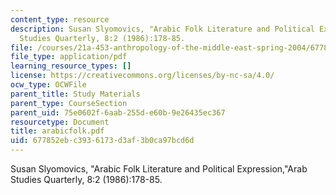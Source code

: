 ```yaml
---
content_type: resource
description: Susan Slyomovics, "Arabic Folk Literature and Political Expression,"Arab
  Studies Quarterly, 8:2 (1986):178-85.
file: /courses/21a-453-anthropology-of-the-middle-east-spring-2004/677852ebc3936173d3af3b0ca97bcd6d_arabicfolk.pdf
file_type: application/pdf
learning_resource_types: []
license: https://creativecommons.org/licenses/by-nc-sa/4.0/
ocw_type: OCWFile
parent_title: Study Materials
parent_type: CourseSection
parent_uid: 75e0602f-6aab-255d-e60b-9e26435ec367
resourcetype: Document
title: arabicfolk.pdf
uid: 677852eb-c393-6173-d3af-3b0ca97bcd6d
---
```

Susan Slyomovics, "Arabic Folk Literature and Political Expression,"Arab Studies Quarterly, 8:2 (1986):178-85.